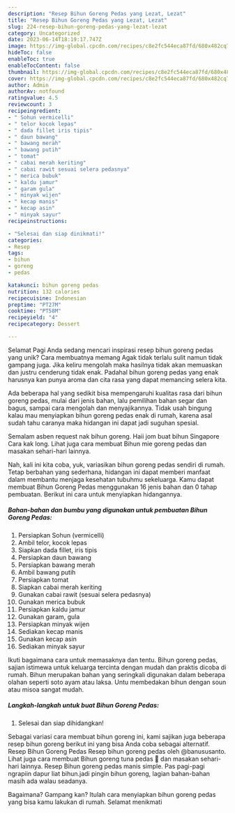 ```yaml
---
description: "Resep Bihun Goreng Pedas yang Lezat, Lezat"
title: "Resep Bihun Goreng Pedas yang Lezat, Lezat"
slug: 224-resep-bihun-goreng-pedas-yang-lezat-lezat
category: Uncategorized
date: 2023-06-14T18:19:17.747Z
image: https://img-global.cpcdn.com/recipes/c8e2fc544eca87fd/680x482cq70/bihun-goreng-pedas-foto-resep-utama.jpg
hideToc: false
enableToc: true
enableTocContent: false
thumbnail: https://img-global.cpcdn.com/recipes/c8e2fc544eca87fd/680x482cq70/bihun-goreng-pedas-foto-resep-utama.jpg
cover: https://img-global.cpcdn.com/recipes/c8e2fc544eca87fd/680x482cq70/bihun-goreng-pedas-foto-resep-utama.jpg
author: Admin
authorAv: notfound
ratingvalue: 4.5
reviewcount: 3
recipeingredient:
- " Sohun vermicelli"
- " telor kocok lepas"
- " dada fillet iris tipis"
- " daun bawang"
- " bawang merah"
- " bawang putih"
- " tomat"
- " cabai merah keriting"
- " cabai rawit sesuai selera pedasnya"
- " merica bubuk"
- " kaldu jamur"
- " garam gula"
- " minyak wijen"
- " kecap manis"
- " kecap asin"
- " minyak sayur"
recipeinstructions:

- "Selesai dan siap dinikmati!"
categories:
- Resep
tags:
- bihun
- goreng
- pedas

katakunci: bihun goreng pedas 
nutrition: 132 calories
recipecuisine: Indonesian
preptime: "PT27M"
cooktime: "PT58M"
recipeyield: "4"
recipecategory: Dessert

---
```



Selamat Pagi Anda sedang mencari inspirasi resep bihun goreng pedas yang unik? Cara membuatnya memang Agak tidak terlalu sulit namun tidak gampang juga. Jika keliru mengolah maka hasilnya tidak akan memuaskan dan justru cenderung tidak enak. Padahal bihun goreng pedas yang enak harusnya kan punya aroma dan cita rasa yang dapat memancing selera kita.


Ada beberapa hal yang sedikit bisa mempengaruhi kualitas rasa dari bihun goreng pedas, mulai dari jenis bahan, lalu pemilihan bahan segar dan bagus, sampai cara mengolah dan menyajikannya. Tidak usah bingung kalau mau menyiapkan bihun goreng pedas enak di rumah, karena asal sudah tahu caranya maka hidangan ini dapat jadi suguhan spesial.

Semalam asben request nak bihun goreng. Haii jom buat bihun Singapore Cara kak long. Lihat juga cara membuat Bihun mie goreng pedas dan masakan sehari-hari lainnya.


Nah, kali ini kita coba, yuk, variasikan bihun goreng pedas sendiri di rumah. Tetap berbahan yang sederhana, hidangan ini dapat memberi manfaat dalam membantu menjaga kesehatan tubuhmu sekeluarga. Kamu dapat membuat Bihun Goreng Pedas menggunakan 16 jenis bahan dan 0 tahap pembuatan. Berikut ini cara untuk menyiapkan hidangannya.

<!--inarticleads1-->

##### Bahan-bahan dan bumbu yang digunakan untuk pembuatan Bihun Goreng Pedas:

1. Persiapkan  Sohun (vermicelli)
1. Ambil  telor, kocok lepas
1. Siapkan  dada fillet, iris tipis
1. Persiapkan  daun bawang
1. Persiapkan  bawang merah
1. Ambil  bawang putih
1. Persiapkan  tomat
1. Siapkan  cabai merah keriting
1. Gunakan  cabai rawit (sesuai selera pedasnya)
1. Gunakan  merica bubuk
1. Persiapkan  kaldu jamur
1. Gunakan  garam, gula
1. Persiapkan  minyak wijen
1. Sediakan  kecap manis
1. Gunakan  kecap asin
1. Sediakan  minyak sayur


Ikuti bagaimana cara untuk memasaknya dan tentu. Bihun goreng pedas, sajian istimewa untuk keluarga tercinta dengan mudah dan praktis dicoba di rumah. Bihun merupakan bahan yang seringkali digunakan dalam beberapa olahan seperti soto ayam atau laksa. Untu membedakan bihun dengan soun atau misoa sangat mudah. 

<!--inarticleads2-->

##### Langkah-langkah untuk buat Bihun Goreng Pedas:


1. Selesai dan siap dihidangkan!

Sebagai variasi cara membuat bihun goreng ini, kami sajikan juga beberapa resep bihun goreng berikut ini yang bisa Anda coba sebagai alternatif. Resep Bihun Goreng Pedas Resep bihun goreng pedas oleh @banususanto. Lihat juga cara membuat Bihun goreng tuna pedas 🍝 dan masakan sehari-hari lainnya. Resep Bihun goreng pedas manis simple. Pas pagi-pagi ngrapiin dapur liat bihun.jadi pingin bihun goreng, lagian bahan-bahan masih ada walau seadanya. 

Bagaimana? Gampang kan? Itulah cara menyiapkan bihun goreng pedas yang bisa kamu lakukan di rumah. Selamat menikmati

